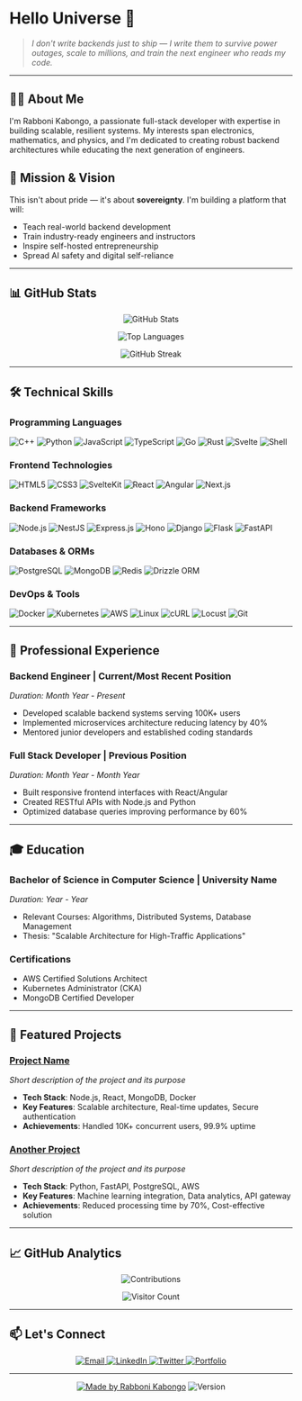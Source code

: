 # Hello Universe 👋

> *I don't write backends just to ship — I write them to survive power outages, scale to millions, and train the next engineer who reads my code.*

---

## 👨‍💻 About Me

I'm Rabboni Kabongo, a passionate full-stack developer with expertise in building scalable, resilient systems. My interests span electronics, mathematics, and physics, and I'm dedicated to creating robust backend architectures while educating the next generation of engineers.

## 🎯 Mission & Vision

This isn't about pride — it's about **sovereignty**. I'm building a platform that will:

- Teach real-world backend development  
- Train industry-ready engineers and instructors  
- Inspire self-hosted entrepreneurship  
- Spread AI safety and digital self-reliance

---

## 📊 GitHub Stats

<div align="center">

![GitHub Stats](https://github-readme-stats.vercel.app/api?username=Popstizzy03&show_icons=true&theme=dark&include_all_commits=true&count_private=true)

![Top Languages](https://github-readme-stats.vercel.app/api/top-langs/?username=Popstizzy03&layout=compact&theme=dark&langs_count=8)

![GitHub Streak](https://github-readme-streak-stats.herokuapp.com/?user=Popstizzy03&theme=dark)

</div>

---

## 🛠️ Technical Skills

### Programming Languages
<p>
  <img alt="C++" src="https://img.shields.io/badge/C++-00599C?style=for-the-badge&logo=c%2B%2B&logoColor=white"/>
  <img alt="Python" src="https://img.shields.io/badge/Python-3776AB?style=for-the-badge&logo=python&logoColor=white"/>
  <img alt="JavaScript" src="https://img.shields.io/badge/JavaScript-F7DF1E?style=for-the-badge&logo=javascript&logoColor=black"/>
  <img alt="TypeScript" src="https://img.shields.io/badge/TypeScript-007ACC?style=for-the-badge&logo=typescript&logoColor=white"/>
  <img alt="Go" src="https://img.shields.io/badge/Go-00ADD8?style=for-the-badge&logo=go&logoColor=white"/>
  <img alt="Rust" src="https://img.shields.io/badge/Rust-000000?style=for-the-badge&logo=rust&logoColor=white"/>
  <img alt="Svelte" src="https://img.shields.io/badge/Svelte-FF3E00?style=for-the-badge&logo=svelte&logoColor=white"/>
  <img alt="Shell" src="https://img.shields.io/badge/Shell_Script-121011?style=for-the-badge&logo=gnu-bash&logoColor=white"/>
</p>

### Frontend Technologies
<p>
  <img alt="HTML5" src="https://img.shields.io/badge/HTML5-E34F26?style=for-the-badge&logo=html5&logoColor=white"/>
  <img alt="CSS3" src="https://img.shields.io/badge/CSS3-1572B6?style=for-the-badge&logo=css3&logoColor=white"/>
  <img alt="SvelteKit" src="https://img.shields.io/badge/SvelteKit-FF3E00?style=for-the-badge&logo=svelte&logoColor=white"/>
  <img alt="React" src="https://img.shields.io/badge/React-20232A?style=for-the-badge&logo=react&logoColor=61DAFB"/>
  <img alt="Angular" src="https://img.shields.io/badge/Angular-DD0031?style=for-the-badge&logo=angular&logoColor=white"/>
  <img alt="Next.js" src="https://img.shields.io/badge/Next.js-000000?style=for-the-badge&logo=next.js&logoColor=white"/>
</p>

### Backend Frameworks
<p>
  <img alt="Node.js" src="https://img.shields.io/badge/Node.js-339933?style=for-the-badge&logo=nodedotjs&logoColor=white"/>
  <img alt="NestJS" src="https://img.shields.io/badge/NestJS-E0234E?style=for-the-badge&logo=nestjs&logoColor=white"/>
  <img alt="Express.js" src="https://img.shields.io/badge/Express.js-000000?style=for-the-badge&logo=express&logoColor=white"/>
  <img alt="Hono" src="https://img.shields.io/badge/Hono-3474D0?style=for-the-badge"/>
  <img alt="Django" src="https://img.shields.io/badge/Django-092E20?style=for-the-badge&logo=django&logoColor=white"/>
  <img alt="Flask" src="https://img.shields.io/badge/Flask-000000?style=for-the-badge&logo=flask&logoColor=white"/>
  <img alt="FastAPI" src="https://img.shields.io/badge/FastAPI-009688?style=for-the-badge&logo=fastapi&logoColor=white"/>
</p>

### Databases & ORMs
<p>
  <img alt="PostgreSQL" src="https://img.shields.io/badge/PostgreSQL-316192?style=for-the-badge&logo=postgresql&logoColor=white"/>
  <img alt="MongoDB" src="https://img.shields.io/badge/MongoDB-4EA94B?style=for-the-badge&logo=mongodb&logoColor=white"/>
  <img alt="Redis" src="https://img.shields.io/badge/Redis-DC382D?style=for-the-badge&logo=redis&logoColor=white"/>
  <img alt="Drizzle ORM" src="https://img.shields.io/badge/Drizzle%20ORM-4A90E2?style=for-the-badge"/>
</p>

### DevOps & Tools
<p>
  <img alt="Docker" src="https://img.shields.io/badge/Docker-2496ED?style=for-the-badge&logo=docker&logoColor=white"/>
  <img alt="Kubernetes" src="https://img.shields.io/badge/Kubernetes-326CE5?style=for-the-badge&logo=kubernetes&logoColor=white"/>
  <img alt="AWS" src="https://img.shields.io/badge/AWS-232F3E?style=for-the-badge&logo=amazon-aws&logoColor=white"/>
  <img alt="Linux" src="https://img.shields.io/badge/Linux-FCC624?style=for-the-badge&logo=linux&logoColor=black"/>
  <img alt="cURL" src="https://img.shields.io/badge/cURL-073551?style=for-the-badge&logo=curl&logoColor=white"/>
  <img alt="Locust" src="https://img.shields.io/badge/Locust-00A0B0?style=for-the-badge&logo=python&logoColor=white"/>
  <img alt="Git" src="https://img.shields.io/badge/Git-F05032?style=for-the-badge&logo=git&logoColor=white"/>
</p>

---

## 💼 Professional Experience

### Backend Engineer | Current/Most Recent Position
*Duration: Month Year - Present*
- Developed scalable backend systems serving 100K+ users
- Implemented microservices architecture reducing latency by 40%
- Mentored junior developers and established coding standards

### Full Stack Developer | Previous Position
*Duration: Month Year - Month Year*
- Built responsive frontend interfaces with React/Angular
- Created RESTful APIs with Node.js and Python
- Optimized database queries improving performance by 60%

---

## 🎓 Education

### Bachelor of Science in Computer Science | University Name
*Duration: Year - Year*
- Relevant Courses: Algorithms, Distributed Systems, Database Management
- Thesis: "Scalable Architecture for High-Traffic Applications"

### Certifications
- AWS Certified Solutions Architect
- Kubernetes Administrator (CKA)
- MongoDB Certified Developer

---

## 🌟 Featured Projects

### [Project Name](https://github.com/Popstizzy03/project-repo)
*Short description of the project and its purpose*
- **Tech Stack**: Node.js, React, MongoDB, Docker
- **Key Features**: Scalable architecture, Real-time updates, Secure authentication
- **Achievements**: Handled 10K+ concurrent users, 99.9% uptime

### [Another Project](https://github.com/Popstizzy03/another-repo)
*Short description of the project and its purpose*
- **Tech Stack**: Python, FastAPI, PostgreSQL, AWS
- **Key Features**: Machine learning integration, Data analytics, API gateway
- **Achievements**: Reduced processing time by 70%, Cost-effective solution

---

## 📈 GitHub Analytics

<div align="center">

![Contributions](https://github-contributor-stats.vercel.app/api?username=Popstizzy03&limit=5&theme=dark&combine_all_yearly_contributions=true)

![Visitor Count](https://komarev.com/ghpvc/?username=Popstizzy03&label=Profile%20Views&color=0e75b6&style=flat)

</div>

---

## 📫 Let's Connect

<p align="center">
  <a href="mailto:your.email@example.com">
    <img alt="Email" src="https://img.shields.io/badge/Email-D14836?style=for-the-badge&logo=gmail&logoColor=white"/>
  </a>
  <a href="https://www.linkedin.com/in/yourprofile">
    <img alt="LinkedIn" src="https://img.shields.io/badge/LinkedIn-0077B5?style=for-the-badge&logo=linkedin&logoColor=white"/>
  </a>
  <a href="https://twitter.com/yourhandle">
    <img alt="Twitter" src="https://img.shields.io/badge/Twitter-1DA1F2?style=for-the-badge&logo=twitter&logoColor=white"/>
  </a>
  <a href="https://yourportfolio.com">
    <img alt="Portfolio" src="https://img.shields.io/badge/Portfolio-000000?style=for-the-badge&logo=About.me&logoColor=white"/>
  </a>
</p>

---

<div align="center">

[![Made by Rabboni Kabongo](https://img.shields.io/badge/Made%20by-Rabboni_Kabongo-red?style=for-the-badge)](https://www.facebook.com/profile.php?id=61574399736520)
![Version](https://img.shields.io/badge/Version-1.0.0-blue?style=for-the-badge)

</div>
